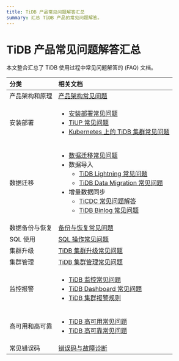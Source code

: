 ```yaml
---
title: TiDB 产品常见问题解答汇总
summary: 汇总 TiDB 产品的常见问题解答。
---
```


# TiDB 产品常见问题解答汇总

本文整合汇总了 TiDB 使用过程中常见问题解答的 (FAQ) 文档。

|   分类     |           相关文档          |
|   :-------   |   :-------------------   |
|   产品架构和原理    |       [产品架构常见问题](/faq/tidb-faq.md)   |
|   安装部署           |     <ul><li>[安装部署常见问题](/faq/deploy-and-maintain-faq.md)</li><li>[TiUP 常见问题](/tiup/tiup-faq.md)</li><li>[Kubernetes 上的 TiDB 集群常见问题](https://docs.pingcap.com/zh/tidb-in-kubernetes/stable/faq)</li></ul> |
|  数据迁移      | <ul><li>[数据迁移常见问题](/faq/migration-tidb-faq.md)</li><li>数据导入<ul><li>[TiDB Lightning 常见问题](/tidb-lightning/tidb-lightning-faq.md)</li><li>[TiDB Data Migration 常见问题](/dm/dm-faq.md)</li></ul></li><li>增量数据同步<ul><li>[TiCDC 常见问题解答](/ticdc/ticdc-faq.md)</li><li>[TiDB Binlog 常见问题](/tidb-binlog/tidb-binlog-faq.md)</li></ul></li></ul>  |
|  数据备份与恢复   |    [备份与恢复常见问题](/faq/backup-and-restore-faq.md)   |
|  SQL 使用  |   [SQL 操作常见问题](/faq/sql-faq.md)  |
|  集群升级       |  [TiDB 集群升级常见问题](/faq/upgrade-faq.md) |
|  集群管理       |  [TiDB 集群管理常见问题](/faq/manage-cluster-faq.md)  |
| 监控报警  |  <ul><li>[TiDB 监控常见问题](/faq/monitor-faq.md)</li><li>[TiDB Dashboard 常见问题](/dashboard/dashboard-faq.md)</li><li>[TiDB 集群报警规则](/alert-rules.md)</li></ul>  |
| 高可用和高可靠    |   <ul><li>[TiDB 高可用常见问题](/faq/high-availability-faq.md)</li><li>[TiDB 高可靠常见问题](/faq/high-reliability-faq.md)</li></ul>   |
| 常见错误码      |  [错误码与故障诊断](/error-codes.md) |
